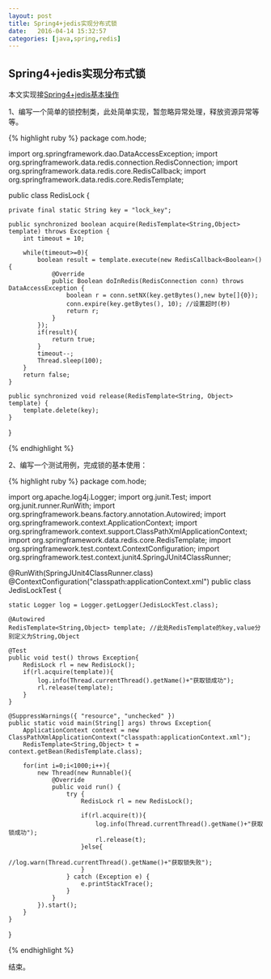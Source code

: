 ```yaml
---
layout: post
title: Spring4+jedis实现分布式锁
date:   2016-04-14 15:32:57
categories: [java,spring,redis]
---
```


## Spring4+jedis实现分布式锁

本文实现接<a href="http://www.mixfate.com/java/2016/04/13/spring-jedis.html">Spring4+jedis基本操作</a>

1、编写一个简单的锁控制类，此处简单实现，暂忽略异常处理，释放资源异常等等。

{% highlight ruby %}
package com.hode;

import org.springframework.dao.DataAccessException;
import org.springframework.data.redis.connection.RedisConnection;
import org.springframework.data.redis.core.RedisCallback;
import org.springframework.data.redis.core.RedisTemplate;

public class RedisLock {
	
	private final static String key = "lock_key";
	
	public synchronized boolean acquire(RedisTemplate<String,Object> template) throws Exception {
		int timeout = 10;
		
		while(timeout>=0){
			boolean result = template.execute(new RedisCallback<Boolean>(){
				@Override
				public Boolean doInRedis(RedisConnection conn) throws DataAccessException {
					boolean r = conn.setNX(key.getBytes(),new byte[]{0});
					conn.expire(key.getBytes(), 10); //设置超时(秒)
					return r;
				}
			});
			if(result){
				return true;
			}
			timeout--;
			Thread.sleep(100);
		}
		return false;
	}

	public synchronized void release(RedisTemplate<String, Object> template) {
		template.delete(key);
	}

}

{% endhighlight %}


2、编写一个测试用例，完成锁的基本使用：

{% highlight ruby %}
package com.hode;

import org.apache.log4j.Logger;
import org.junit.Test;
import org.junit.runner.RunWith;
import org.springframework.beans.factory.annotation.Autowired;
import org.springframework.context.ApplicationContext;
import org.springframework.context.support.ClassPathXmlApplicationContext;
import org.springframework.data.redis.core.RedisTemplate;
import org.springframework.test.context.ContextConfiguration;
import org.springframework.test.context.junit4.SpringJUnit4ClassRunner;

@RunWith(SpringJUnit4ClassRunner.class)
@ContextConfiguration("classpath:applicationContext.xml")
public class JedisLockTest {

	static Logger log = Logger.getLogger(JedisLockTest.class);
	
	@Autowired
	RedisTemplate<String,Object> template; //此处RedisTemplate的key,value分别定义为String,Object
	
	@Test
	public void test() throws Exception{
		RedisLock rl = new RedisLock();
		if(rl.acquire(template)){
			log.info(Thread.currentThread().getName()+"获取锁成功");
			rl.release(template);
		}
	}
	
	@SuppressWarnings({ "resource", "unchecked" })
	public static void main(String[] args) throws Exception{
		ApplicationContext context = new ClassPathXmlApplicationContext("classpath:applicationContext.xml");
		RedisTemplate<String,Object> t = context.getBean(RedisTemplate.class);
		
		for(int i=0;i<1000;i++){
			new Thread(new Runnable(){
				@Override
				public void run() {
					try {
						RedisLock rl = new RedisLock();
						
						if(rl.acquire(t)){
							log.info(Thread.currentThread().getName()+"获取锁成功");
							rl.release(t);
						}else{
							//log.warn(Thread.currentThread().getName()+"获取锁失败");
						}
					} catch (Exception e) {
						e.printStackTrace();
					}
				}
			}).start();
		}
	}
	
}

{% endhighlight %}

结束。
